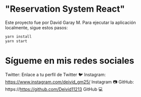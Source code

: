 
# "Reservation System React"
Este proyecto fue  por David Garay M. Para ejecutar la aplicación localmente, sigue estos pasos:

```bash
yarn install
yarn start
```




# Sígueme en mis redes sociales
Twitter: Enlace a tu perfil de Twitter 🐦
Instagram: https://www.instagram.com/deivid_gm25/ Instagram 📷
GitHub: https://https://github.com/Deivid11213 GitHub 💻